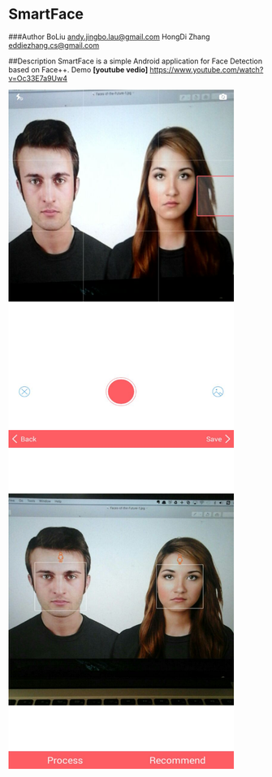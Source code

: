 # SmartFace

###Author 
        BoLiu               andy.jingbo.lau@gmail.com
        HongDi Zhang        eddiezhang.cs@gmail.com        

##Description
SmartFace is a simple Android application for Face Detection based on Face++.
Demo  __[youtube vedio]__ https://www.youtube.com/watch?v=Oc33E7a9Uw4


<img src="screenshot/2.jpeg" width="444px" height="667px" /> 

<img src="screenshot/1.jpeg" width="444px" height="667px" /> 

